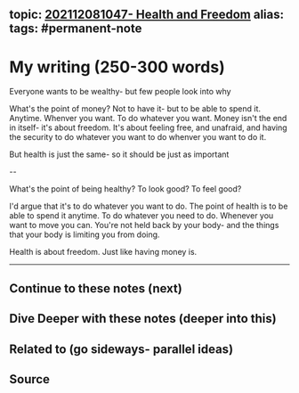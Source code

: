 topic: [202112081047- Health and Freedom](.md)
alias: 
tags: #permanent-note
---

# My writing (250-300 words)

Everyone wants to be wealthy- but few people look into why

What's the point of money? Not to have it- but to be able to spend it. Anytime. Whenver you want. To do whatever you want. Money isn't the end in itself- it's about freedom. It's about feeling free, and unafraid, and having the security to do whatever you want to do whenver you want to do it.

But health is just the same- so it should be just as important

--

What's the point of being healthy? To look good? To feel good?

I'd argue that it's to do whatever you want to do. The point of health is to be able to spend it anytime. To do whatever you need to do. Whenever you want to move you can. You're not held back by your body- and the things that your body is limiting you from doing.

Health is about freedom. Just like having money is.

---
## Continue to these notes (next)
		
## Dive Deeper with these notes (deeper into this)
		
## Related to (go sideways- parallel ideas)
	
## Source